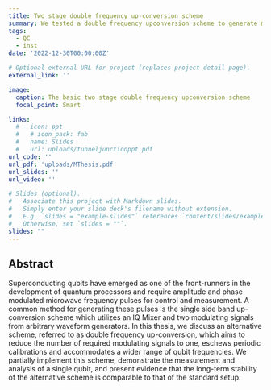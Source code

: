 ```yaml
---
title: Two stage double frequency up-conversion scheme
summary: We tested a double frequency upconversion scheme to generate microwave pulses for control and readout of qubits which aims to reduce the number of required modulating signals to one, eschews periodic calibrations and accommodates a wider range of qubit frequencies
tags:
  - QC
  - inst
date: '2022-12-30T00:00:00Z'

# Optional external URL for project (replaces project detail page).
external_link: ''

image:
  caption: The basic two stage double frequency upconversion scheme
  focal_point: Smart

links:
  # - icon: ppt
  #   # icon_pack: fab
  #   name: Slides
  #   url: uploads/tunneljunctionppt.pdf
url_code: ''
url_pdf: 'uploads/MThesis.pdf'
url_slides: ''
url_video: ''

# Slides (optional).
#   Associate this project with Markdown slides.
#   Simply enter your slide deck's filename without extension.
#   E.g. `slides = "example-slides"` references `content/slides/example-slides.md`.
#   Otherwise, set `slides = ""`.
slides: ""
---
```


## Abstract
Superconducting qubits have emerged as one of the front-runners in the development of quantum processors and require amplitude and phase modulated microwave frequency pulses for control and measurement. A common method for generating these pulses is the single side band up-conversion scheme which utilizes an IQ Mixer and two modulating signals from arbitrary waveform generators. In this thesis, we discuss an alternative scheme, referred to as double frequency up-conversion, which aims to reduce the number of required modulating signals to one, eschews periodic calibrations and accommodates a wider range of qubit frequencies. We partially implement this scheme, demonstrate the measurement and analysis of a single qubit, and present evidence that the long-term stability of the alternative scheme is comparable to that of the standard setup.


